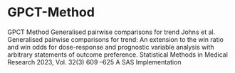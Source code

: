 # GPCT-Method
GPCT Method
Generalised pairwise comparisons for trend
Johns et al. Generalised pairwise comparisons for trend: An extension to the win ratio and win odds for dose-response and prognostic variable analysis with arbitrary statements of outcome preference. Statistical Methods in Medical Research 2023, Vol. 32(3) 609 –625
A SAS Implementation
